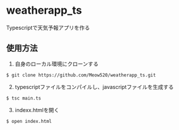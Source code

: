 # weatherapp_ts
Typescriptで天気予報アプリを作る

## 使用方法
1. 自身のローカル環境にクローンする
```
$ git clone https://github.com/Meow520/weatherapp_ts.git
```
2. typescriptファイルをコンパイルし、javascriptファイルを生成する
```
$ tsc main.ts
```
3. indexx.htmlを開く
```
$ open index.html
```
